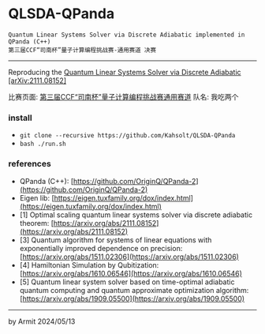 # QLSDA-QPanda

    Quantum Linear Systems Solver via Discrete Adiabatic implemented in QPanda (C++)
    第三届CCF“司南杯”量子计算编程挑战赛-通用赛道 决赛

----

Reproducing the [Quantum Linear Systems Solver via Discrete Adiabatic [arXiv:2111.08152]](https://arxiv.org/abs/2111.08152)

比赛页面: [第三届CCF“司南杯”量子计算编程挑战赛通用赛道](https://learn.originqc.com.cn/zh/contest/list/34/contest:introduction)
队名: 我吃两个  


### install

- `git clone --recursive https://github.com/Kahsolt/QLSDA-QPanda`
- `bash ./run.sh`

### references

- QPanda (C++): [https://github.com/OriginQ/QPanda-2](https://github.com/OriginQ/QPanda-2)
- Eigen lib: [https://eigen.tuxfamily.org/dox/index.html](https://eigen.tuxfamily.org/dox/index.html)
- [1] Optimal scaling quantum linear systems solver via discrete adiabatic theorem: [https://arxiv.org/abs/2111.08152](https://arxiv.org/abs/2111.08152)
- [3] Quantum algorithm for systems of linear equations with exponentially improved dependence on precision: [https://arxiv.org/abs/1511.02306](https://arxiv.org/abs/1511.02306)
- [4] Hamiltonian Simulation by Qubitization: [https://arxiv.org/abs/1610.06546](https://arxiv.org/abs/1610.06546)
- [5] Quantum linear system solver based on time-optimal adiabatic quantum computing and quantum approximate optimization algorithm: [https://arxiv.org/abs/1909.05500](https://arxiv.org/abs/1909.05500)

----

by Armit
2024/05/13 
